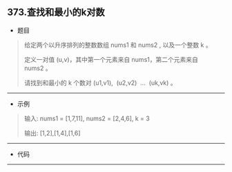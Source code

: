 373.查找和最小的k对数
----------

 - 题目
> 给定两个以升序排列的整数数组 nums1 和 nums2 , 以及一个整数 k 。
>
> 定义一对值 (u,v)，其中第一个元素来自 nums1，第二个元素来自 nums2 。
>  
> 请找到和最小的 k 个数对 (u1,v1),  (u2,v2)  ...  (uk,vk) 。
----------
 - 示例
> 输入: nums1 = [1,7,11], nums2 = [2,4,6], k = 3
>
> 输出: [1,2],[1,4],[1,6]
>
----------
- 代码
>
>
----------
> 